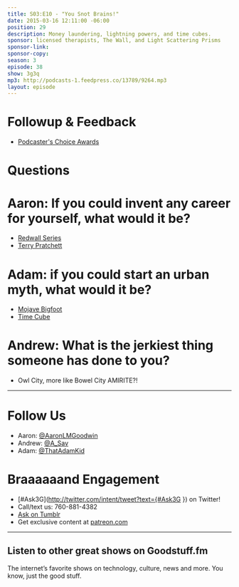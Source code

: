```yaml
---
title: S03:E10 - "You Snot Brains!"
date: 2015-03-16 12:11:00 -06:00
position: 29
description: Money laundering, lightning powers, and time cubes.
sponsor: licensed therapists, The Wall, and Light Scattering Prisms
sponsor-link: 
sponsor-copy: 
season: 3
episode: 38
show: 3g3q
mp3: http://podcasts-1.feedpress.co/13789/9264.mp3
layout: episode
---
```


# Followup & Feedback
- [Podcaster's Choice Awards](http://www.podcastawards.com/)

# Questions

# Aaron: If you could invent any career for yourself, what would it be?
- [Redwall Series](http://www.redwallabbey.com/)
- [Terry Pratchett](http://www.terrypratchettbooks.com/)

# Adam: if you could start an urban myth, what would it be?
- [Mojave Bigfoot](http://www.bigfootencounters.com/creatures/desert.htm)
- [Time Cube](http://www.timecube.com/)

# Andrew: What is the jerkiest thing someone has done to you?
- Owl City, more like Bowel City AMIRITE?!

***

# Follow Us
* Aaron: [@AaronLMGoodwin](http://twitter.com/aaronlmgoodwin)
* Andrew: [@A_Sav](http://twitter.com/a_sav)
* Adam: [@ThatAdamKid](http://twitter.com/thatadamkid)

# Braaaaaand Engagement
* [#Ask3G](http://twitter.com/intent/tweet?text={#Ask3G }) on Twitter!
* Call/text us: 760-881-4382
* [Ask on Tumblr](http://3g3q.co/ask)
* Get exclusive content at [patreon.com](http://www.patreon.com/3g3q)

***

## Listen to other great shows on Goodstuff.fm
The internet’s favorite shows on technology, culture, news and more. You know, just the good stuff.

